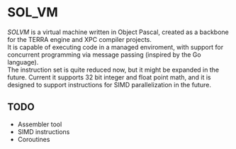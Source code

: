 SOL_VM
============

_SOLVM_ is a virtual machine written in Object Pascal, created as a backbone for the TERRA engine and XPC compiler projects.  
It is capable of executing code in a managed enviroment, with support for concurrent programming via message passing (inspired by the Go language).  
The instruction set is quite reduced now, but it might be expanded in the future. Current it supports 32 bit integer and float point math, and it is designed to support instructions for SIMD parallelization in the future.

TODO
----------------
* Assembler tool
* SIMD instructions
* Coroutines

